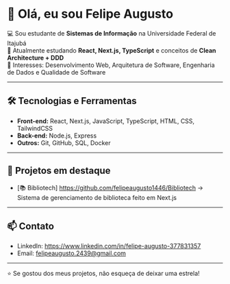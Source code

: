 # 👋 Olá, eu sou Felipe Augusto

💻 Sou estudante de **Sistemas de Informação** na Universidade Federal de Itajubá  
🌱 Atualmente estudando **React, Next.js, TypeScript** e conceitos de **Clean Architecture + DDD**  
🚀 Interesses: Desenvolvimento Web, Arquitetura de Software, Engenharia de Dados e Qualidade de Software  

---

## 🛠️ Tecnologias e Ferramentas
- **Front-end:** React, Next.js, JavaScript, TypeScript, HTML, CSS, TailwindCSS  
- **Back-end:** Node.js, Express  
- **Outros:** Git, GitHub, SQL, Docker  

---

## 📌 Projetos em destaque
- [📚 Bibliotech] https://github.com/felipeaugusto1446/Bibliotech → Sistema de gerenciamento de biblioteca feito em Next.js

---

## 📫 Contato
- LinkedIn: https://www.linkedin.com/in/felipe-augusto-377831357 
- Email: felipeaugusto.2439@gmail.com

---

⭐ Se gostou dos meus projetos, não esqueça de deixar uma estrela!  
